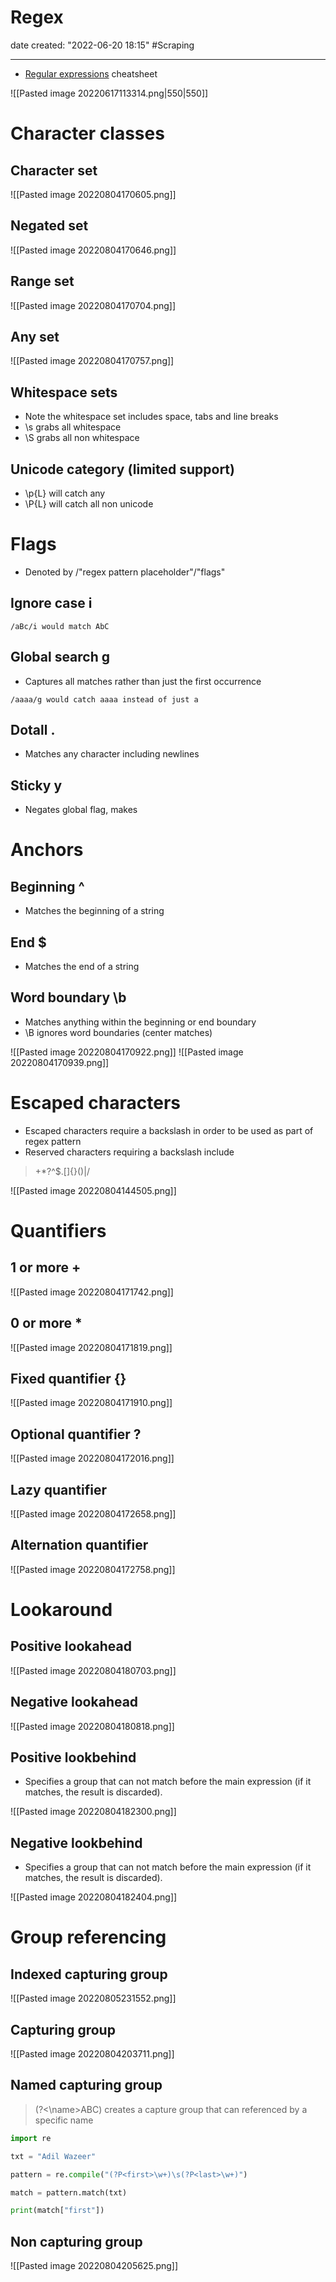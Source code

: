 # Regex
date created: "2022-06-20 18:15"
#Scraping

---

- [Regular expressions](https://regexr.com/) cheatsheet

![[Pasted image 20220617113314.png|550|550]]
# Character classes
## Character set
![[Pasted image 20220804170605.png]]
## Negated set
![[Pasted image 20220804170646.png]]
## Range set
![[Pasted image 20220804170704.png]]
## Any set
![[Pasted image 20220804170757.png]]
## Whitespace sets
- Note the whitespace set includes space, tabs and line breaks
- \s grabs all whitespace
- \S grabs all non whitespace
## Unicode category (limited support)
- \p{L} will catch any
- \P{L} will catch all non unicode
# Flags
- Denoted by /"regex pattern placeholder"/"flags"
## Ignore case i
```ad-example
/aBc/i would match AbC
```
## Global search g
- Captures all matches rather than just the first occurrence

```ad-example
/aaaa/g would catch aaaa instead of just a
```
## Dotall .
- Matches any character including newlines
## Sticky y
- Negates global flag, makes
# Anchors
## Beginning ^
- Matches the beginning of a string
## End $
- Matches the end of a string
## Word boundary \b
- Matches anything within the beginning or end boundary
- \B ignores word boundaries (center matches)

![[Pasted image 20220804170922.png]]
![[Pasted image 20220804170939.png]]
# Escaped characters
- Escaped characters require a backslash in order to be used as part of regex pattern
- Reserved characters requiring a backslash include

> +*?^$.[]{}()|/

![[Pasted image 20220804144505.png]]
# Quantifiers
## 1 or more +
![[Pasted image 20220804171742.png]]
## 0 or more *
![[Pasted image 20220804171819.png]]
## Fixed quantifier {}
![[Pasted image 20220804171910.png]]
## Optional quantifier ?
![[Pasted image 20220804172016.png]]
## Lazy quantifier
![[Pasted image 20220804172658.png]]
## Alternation quantifier
![[Pasted image 20220804172758.png]]
# Lookaround
## Positive lookahead
![[Pasted image 20220804180703.png]]
## Negative lookahead
![[Pasted image 20220804180818.png]]
## Positive lookbehind
- Specifies a group that can not match before the main expression (if it matches, the result is discarded).

![[Pasted image 20220804182300.png]]
## Negative lookbehind
- Specifies a group that can not match before the main expression (if it matches, the result is discarded).

![[Pasted image 20220804182404.png]]
# Group referencing

## Indexed capturing group
![[Pasted image 20220805231552.png]]
## Capturing group
![[Pasted image 20220804203711.png]]
## Named capturing group 
> (?<\name>ABC)
> creates a capture group that can referenced by a specific name 

```python
import re

txt = "Adil Wazeer"

pattern = re.compile("(?P<first>\w+)\s(?P<last>\w+)")

match = pattern.match(txt)

print(match["first"])
```


## Non capturing group 
![[Pasted image 20220804205625.png]]